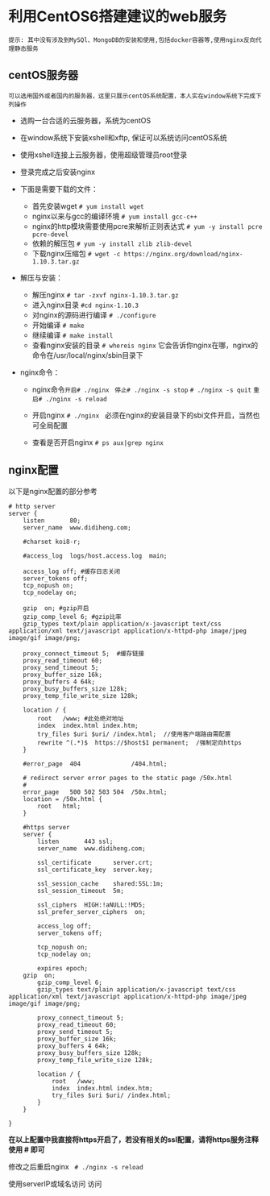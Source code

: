 # 利用CentOS6搭建建议的web服务

	提示: 其中没有涉及到MySQl、MongoDB的安装和使用,包括docker容器等,使用nginx反向代理静态服务

## centOS服务器

	可以选用国外或者国内的服务器，这里只展示centOS系统配置，本人实在window系统下完成下列操作

- 选购一台合适的云服务器，系统为centOS

- 在window系统下安装xshell和xftp, 保证可以系统访问centOS系统

- 使用xshell连接上云服务器，使用超级管理员root登录

* 登录完成之后安装nginx

- 下面是需要下载的文件：
	- 首先安装wget ```# yum install wget```
	- nginx以来与gcc的编译环境 ```# yum install gcc-c++```
	- nginx的http模块需要使用pcre来解析正则表达式 ```# yum -y install pcre pcre-devel```
	- 依赖的解压包 ```# yum -y install zlib zlib-devel```
	- 下载nginx压缩包 ```# wget -c https://nginx.org/download/nginx-1.10.3.tar.gz```
	
- 解压与安装：
	- 解压nginx ```# tar -zxvf nginx-1.10.3.tar.gz```
	- 进入nginx目录 ```#cd nginx-1.10.3```
	- 对nginx的源码进行编译 ```# ./configure```
	- 开始编译 ```# make```
	- 继续编译 ```# make install```
	- 查看nginx安装的目录 ```# whereis nginx``` 它会告诉你nginx在哪，nginx的命令在/usr/local/nginx/sbin目录下
	
- nginx命令：
	- nginx命令```开启# ./nginx ```
		```停止# ./nginx -s stop```
		```# ./nginx -s quit```
		```重启# ./nginx -s reload```
		
	- 开启nginx ```# ./nginx ``` 必须在nginx的安装目录下的sbi文件开启，当然也可全局配置
	- 查看是否开启nginx ```# ps aux|grep nginx```

## nginx配置

以下是nginx配置的部分参考

```
# http server
server {
    listen       80;
    server_name  www.didiheng.com;

    #charset koi8-r;

    #access_log  logs/host.access.log  main;

	access_log off; #缓存日志关闭
	server_tokens off;
	tcp_nopush on;
	tcp_nodelay on;

	gzip  on; #gzip开启
	gzip_comp_level 6; #gzip比率
	gzip_types text/plain application/x-javascript text/css application/xml text/javascript application/x-httpd-php image/jpeg image/gif image/png;

	proxy_connect_timeout 5;  #缓存链接
	proxy_read_timeout 60;	
	proxy_send_timeout 5;  
	proxy_buffer_size 16k;  
	proxy_buffers 4 64k;  
	proxy_busy_buffers_size 128k;  
	proxy_temp_file_write_size 128k;     

	location / {
		root   /www; #此处绝对地址
		index  index.html index.htm;
		try_files $uri $uri/ /index.html;  //使用客户端路由需配置
		rewrite ^(.*)$  https://$host$1 permanent;  /强制定向https  	
	}

    #error_page  404              /404.html;

    # redirect server error pages to the static page /50x.html
    #
    error_page   500 502 503 504  /50x.html;
    location = /50x.html {
        root   html;
    }
    
    #https server
    server {
    	listen       443 ssl;
        server_name  www.didiheng.com;

        ssl_certificate      server.crt;
        ssl_certificate_key  server.key;

        ssl_session_cache    shared:SSL:1m;
        ssl_session_timeout  5m;

        ssl_ciphers  HIGH:!aNULL:!MD5;
        ssl_prefer_server_ciphers  on;

        access_log off;
        server_tokens off;

        tcp_nopush on;
        tcp_nodelay on;

        expires epoch;
	gzip  on;
        gzip_comp_level 6;
        gzip_types text/plain application/x-javascript text/css application/xml text/javascript application/x-httpd-php image/jpeg image/gif image/png;

        proxy_connect_timeout 5;
        proxy_read_timeout 60;
        proxy_send_timeout 5;
        proxy_buffer_size 16k;
        proxy_buffers 4 64k;
        proxy_busy_buffers_size 128k;
        proxy_temp_file_write_size 128k;

        location / {
            root   /www;
            index  index.html index.htm;
            try_files $uri $uri/ /index.html;
        }
    }
    
}
```
**在以上配置中我直接将https开启了，若没有相关的ssl配置，请将https服务注释 使用 # 即可**

修改之后重启nginx 
``` # ./nginx -s reload```

使用serverIP或域名访问 访问
